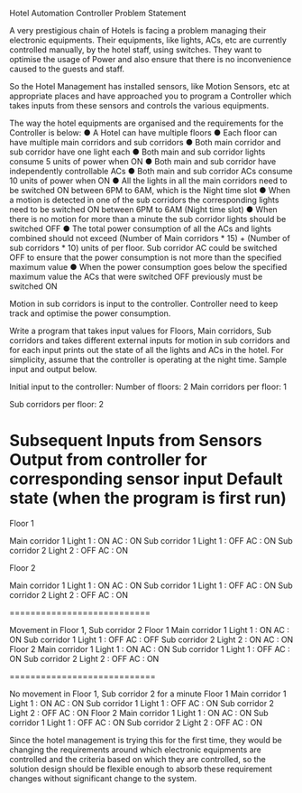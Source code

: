 Hotel Automation Controller Problem Statement

A very prestigious chain of Hotels is facing a problem managing their electronic equipments. Their equipments, like lights, ACs, etc are currently controlled manually, by the hotel staff, using switches. They want to optimise the usage of Power and also ensure that there is no inconvenience caused to the guests and staff.

So the Hotel Management has installed sensors, like Motion Sensors, etc at appropriate places and have approached you to program a Controller which takes inputs from these sensors and controls the various equipments.

The way the hotel equipments are organised and the requirements for the Controller is below:
●	A Hotel can have multiple floors
●	Each floor can have multiple main corridors and sub corridors
●	Both main corridor and sub corridor have one light each
●	Both main and sub corridor lights consume 5 units of power when ON
●	Both main and sub corridor have independently controllable ACs
●	Both main and sub corridor ACs consume 10 units of power when ON
●	All the lights in all the main corridors need to be switched ON between 6PM to 6AM, which is the Night time slot
●	When a motion is detected in one of the sub corridors the corresponding lights need to be switched ON between 6PM to 6AM (Night time slot)
●	When there is no motion for more than a minute the sub corridor lights should be switched OFF
●	The total power consumption of all the ACs and lights combined should not exceed (Number of Main corridors * 15) + (Number of sub corridors * 10) units of per floor. Sub corridor AC could be switched OFF to ensure that the power consumption is not more than the specified maximum value
●	When the power consumption goes below the specified maximum value the ACs that were switched OFF previously must be switched ON

Motion in sub corridors is input to the controller. Controller need to keep track and optimise the power consumption.

Write a program that takes input values for Floors, Main corridors, Sub corridors and takes different external inputs for motion in sub corridors and for each input prints out the state of all the lights and ACs in the hotel. For simplicity, assume that the controller is operating at the night time. Sample input and output below.

Initial input to the controller: Number of floors: 2
Main corridors per floor: 1
 
Sub corridors per floor: 2

Subsequent Inputs from Sensors	Output from controller for corresponding sensor input
Default state (when the program is first run)	
=====================

Floor 1

Main corridor 1 Light 1 : ON AC : ON
Sub corridor 1 Light 1 : OFF AC : ON
Sub corridor 2 Light 2 : OFF AC : ON

Floor 2

Main corridor 1 Light 1 : ON AC : ON
Sub corridor 1 Light 1 : OFF AC : ON
Sub corridor 2 Light 2 : OFF AC : ON

===========================

Movement in Floor 1, Sub corridor 2	Floor 1
Main corridor 1 Light 1 : ON AC : ON
Sub corridor 1 Light 1 : OFF AC : OFF
Sub corridor 2 Light 2 : ON AC : ON
Floor 2
Main corridor 1 Light 1 : ON AC : ON
Sub corridor 1 Light 1 : OFF AC : ON
Sub corridor 2 Light 2 : OFF AC : ON

============================

No movement in Floor 1, Sub corridor 2 for a minute	Floor 1
Main corridor 1 Light 1 : ON AC : ON
Sub corridor 1 Light 1 : OFF AC : ON
Sub corridor 2 Light 2 : OFF AC : ON
Floor 2
Main corridor 1 Light 1 : ON AC : ON
Sub corridor 1 Light 1 : OFF AC : ON
Sub corridor 2 Light 2 : OFF AC : ON


Since the hotel management is trying this for the first time, they would be changing the requirements around which electronic equipments are controlled and the criteria based on which they are controlled, so the solution design should be flexible enough to absorb these requirement changes without significant change to the system.
